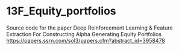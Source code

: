 # 13F_Equity_portfolios
Source code for the paper Deep Reinforcement Learning & Feature Extraction For Constructing Alpha Generating Equity Portfolios
https://papers.ssrn.com/sol3/papers.cfm?abstract_id=3958478
